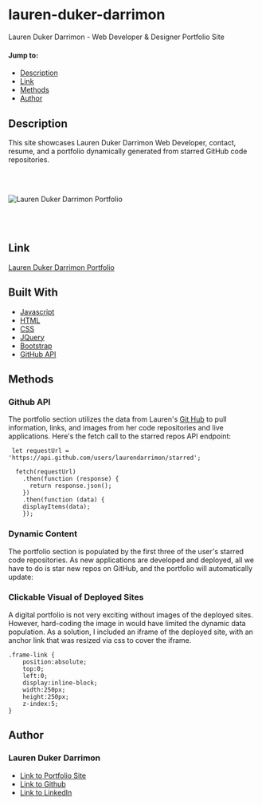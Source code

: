 # lauren-duker-darrimon
Lauren Duker Darrimon - Web Developer &amp; Designer Portfolio Site

#### Jump to: 
* [Description](#description)
* [Link](#link)
* [Methods](#methods)
* [Author](#author)



## Description

This site showcases Lauren Duker Darrimon Web Developer, contact, resume, and a portfolio dynamically generated from starred GitHub code repositories. 

<br><br>

![Lauren Duker Darrimon Portfolio](./assets/images/weather-app-screenshot.jpg)

<br><br>


## Link

[Lauren Duker Darrimon Portfolio](https://laurendarrimon.github.io/lauren-duker-darrimon/)


## Built With

* [Javascript](https://developer.mozilla.org/en-US/docs/Web/JavaScript)
* [HTML](https://developer.mozilla.org/en-US/docs/Web/HTML)
* [CSS](https://developer.mozilla.org/en-US/docs/Web/CSS)
* [JQuery](https://api.jquery.com/)
* [Bootstrap](https://getbootstrap.com/)
* [GitHub API](https://docs.github.com/en/rest/reference/repos)


## Methods 


### Github API

The portfolio section utilizes the data from Lauren's [Git Hub](https://docs.github.com/en/rest/reference/repos) to pull information, links, and images from her code repositories and live applications. Here's the fetch call to the starred repos API endpoint:

```
 let requestUrl = 'https://api.github.com/users/laurendarrimon/starred';

  fetch(requestUrl) 
    .then(function (response) { 
      return response.json();  
    })
    .then(function (data) {   
    displayItems(data); 
    });
```

### Dynamic Content 
The portfolio section is populated by the first three of the user's starred code repositories. As new applications are developed and deployed, all we have to do is star new repos on GitHub, and the portfolio will automatically update: 



### Clickable Visual of Deployed Sites
A digital portfolio is not very exciting without images of the deployed sites. However, hard-coding the image in would have limited the dynamic data population. As a solution, I included an iframe of the deployed site, with an anchor link that was resized via css to cover the iframe. 

```
.frame-link {
    position:absolute; 
    top:0; 
    left:0; 
    display:inline-block; 
    width:250px; 
    height:250px; 
    z-index:5;
}
```


## Author

### Lauren Duker Darrimon 

- [Link to Portfolio Site](https://laurendarrimon.github.io/lauren-duker-darrimon/)
- [Link to Github](https://github.com/LaurenDarrimon)
- [Link to LinkedIn](https://www.linkedin.com/in/lauren-lalita-duker-9537b1201/)
